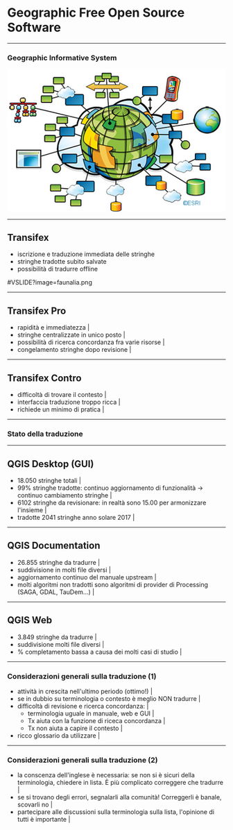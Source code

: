 # Geographic Free Open Source Software

---

### Geographic Informative System


![Immagine](assets/gis1.png)

---





## Transifex

- iscrizione e traduzione immediata delle stringhe <!-- .element: class="fragment" data-fragment-index="1" -->
- stringhe tradotte subito salvate <!-- .element: class="fragment" data-fragment-index="2" -->
- possibilità di tradurre offline <!-- .element: class="fragment" data-fragment-index="3" -->

#VSLIDE?image=faunalia.png

---

## Transifex Pro

- rapidità e immediatezza |
- stringhe centralizzate in unico posto |
- possibilità di ricerca concordanza fra varie risorse |
- congelamento stringhe dopo revisione |


---

## Transifex Contro

- difficoltà di trovare il contesto |
- interfaccia traduzione troppo ricca |
- richiede un minimo di pratica |

---

### Stato della traduzione

---

## QGIS Desktop (GUI)

- 18.050 stringhe totali |
- 99% stringhe tradotte: continuo aggiornamento di funzionalità -> continuo cambiamento stringhe |
- 6102 stringhe da revisionare: in realtà sono 15.00 per armonizzare l'insieme |
- tradotte 2041 stringhe anno solare 2017 |

---

## QGIS Documentation

- 26.855 stringhe da tradurre |
- suddivisione in molti file diversi |
- aggiornamento continuo del manuale upstream |
- molti algoritmi non tradotti sono algoritmi di provider di Processing (SAGA, GDAL, TauDem...) |

---

## QGIS Web

- 3.849 stringhe da tradurre |
- suddivisione molti file diversi |
- % completamento bassa a causa dei molti casi di studio |

---

### Considerazioni generali sulla traduzione (1)

- attività in crescita nell'ultimo periodo (ottimo!) |
- se in dubbio su terminologia o contesto è meglio NON tradurre |
- difficoltà di revisione e ricerca concordanza: |
    - terminologia uguale in manuale, web e GUI |
    - Tx aiuta con la funzione di riceca concordanza |
    - Tx non aiuta a capire il contesto |
- ricco glossario da utilizzare |

---

### Considerazioni generali sulla traduzione (2)

- la conscenza dell'inglese è necessaria: se non si è sicuri della terminologia, chiedere in lista. È più complicato correggere che tradurre |
- se si trovano degli errori, segnalarli alla comunità! Correggerli è banale, scovarli no |
- partecipare alle discussioni sulla terminologia sulla lista, l'opinione di tutti è importante |











